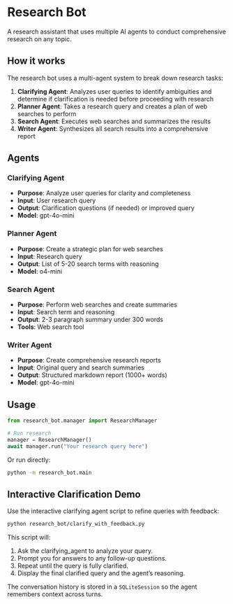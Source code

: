 # Research Bot

A research assistant that uses multiple AI agents to conduct comprehensive research on any topic.

## How it works

The research bot uses a multi-agent system to break down research tasks:

1. **Clarifying Agent**: Analyzes user queries to identify ambiguities and determine if clarification is needed before proceeding with research
2. **Planner Agent**: Takes a research query and creates a plan of web searches to perform
3. **Search Agent**: Executes web searches and summarizes the results
4. **Writer Agent**: Synthesizes all search results into a comprehensive report

## Agents

### Clarifying Agent
- **Purpose**: Analyze user queries for clarity and completeness
- **Input**: User research query
- **Output**: Clarification questions (if needed) or improved query
- **Model**: gpt-4o-mini

### Planner Agent
- **Purpose**: Create a strategic plan for web searches
- **Input**: Research query
- **Output**: List of 5-20 search terms with reasoning
- **Model**: o4-mini

### Search Agent
- **Purpose**: Perform web searches and create summaries
- **Input**: Search term and reasoning
- **Output**: 2-3 paragraph summary under 300 words
- **Tools**: Web search tool

### Writer Agent
- **Purpose**: Create comprehensive research reports
- **Input**: Original query and search summaries
- **Output**: Structured markdown report (1000+ words)
- **Model**: gpt-4o-mini

## Usage

```python
from research_bot.manager import ResearchManager

# Run research
manager = ResearchManager()
await manager.run("Your research query here")
```

Or run directly:
```bash
python -m research_bot.main
```

## Interactive Clarification Demo

Use the interactive clarifying agent script to refine queries with feedback:

```bash
python research_bot/clarify_with_feedback.py
```

This script will:
1. Ask the clarifying_agent to analyze your query.
2. Prompt you for answers to any follow-up questions.
3. Repeat until the query is fully clarified.
4. Display the final clarified query and the agent’s reasoning.

The conversation history is stored in a `SQLiteSession` so the agent remembers context across turns.
